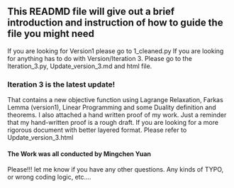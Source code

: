 ## This READMD file will give out a brief introduction and instruction of how to guide the file you might need
If you are looking for Version1 please go to 1_cleaned.py
If you are looking for anything has to do with Version/Iteration 3. Please go to the Iteration_3.py, Update_version_3.md and html file. 

### Iteration 3 is the latest update!
That contains a new objective function using Lagrange Relaxation, Farkas Lemma (version1), Linear Programming and some Duality definition and theorems. 
I also attached a hand written proof of my work. Just a reminder that my hand-written proof is a rough draft. If you are looking for a more rigorous document 
with better layered format. Please refer to Update_version_3.html

#### The Work was all conducted by Mingchen Yuan
Please!!! let me know if you have any other questions. Any kinds of TYPO, or wrong coding logic, etc....
